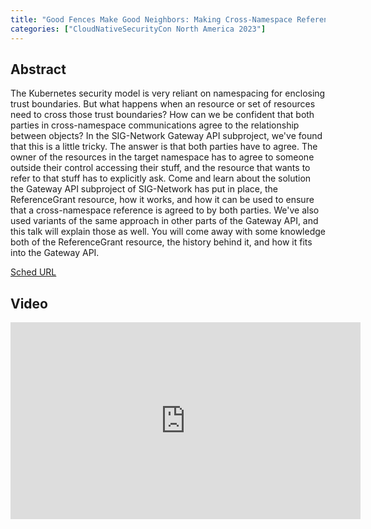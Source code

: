 ```yaml
---
title: "Good Fences Make Good Neighbors: Making Cross-Namespace References More Secure with ReferenceGrant - Nick Young, Isovalent"
categories: ["CloudNativeSecurityCon North America 2023"]
---
```


## Abstract

The Kubernetes security model is very reliant on namespacing for enclosing trust boundaries. But what happens when an resource or set of resources need to cross those trust boundaries? How can we be confident that both parties in cross-namespace communications agree to the relationship between objects? In the SIG-Network Gateway API subproject, we've found that this is a little tricky. The answer is that both parties have to agree. The owner of the resources in the target namespace has to agree to someone outside their control accessing their stuff, and the resource that wants to refer to that stuff has to explicitly ask. Come and learn about the solution the Gateway API subproject of SIG-Network has put in place, the ReferenceGrant resource, how it works, and how it can be used to ensure that a cross-namespace reference is agreed to by both parties. We've also used variants of the same approach in other parts of the Gateway API, and this talk will explain those as well. You will come away with some knowledge both of the ReferenceGrant resource, the history behind it, and how it fits into the Gateway API.

[Sched URL](https://cloudnativesecurityconna23.sched.com/event/9cea7c60b40d87cd54373276c36d6f6c)

## Video

<iframe width='560' height='315' src='https://www.youtube.com/embed/_0LuJZc4PZ8' frameborder='0' allow='accelerometer; autoplay; encrypted-media; gyroscope; picture-in-picture' allowfullscreen></iframe>
